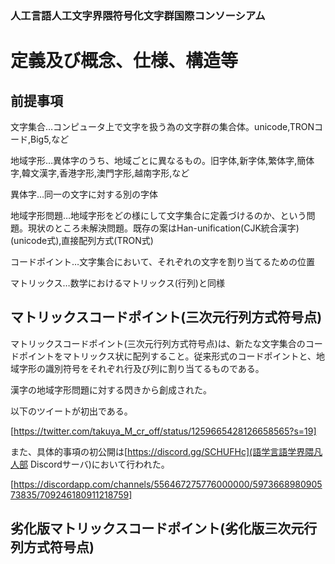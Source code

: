 ### 人工言語人工文字界隈符号化文字群国際コンソーシアム

# 定義及び概念、仕様、構造等
## 前提事項
文字集合…コンピュータ上で文字を扱う為の文字群の集合体。unicode,TRONコード,Big5,など

地域字形…異体字のうち、地域ごとに異なるもの。旧字体,新字体,繁体字,簡体字,韓文漢字,香港字形,澳門字形,越南字形,など

異体字…同一の文字に対する別の字体

地域字形問題…地域字形をどの様にして文字集合に定義づけるのか、という問題。現状のところ未解決問題。既存の案はHan-unification(CJK統合漢字)(unicode式),直接配列方式(TRON式)

コードポイント…文字集合において、それぞれの文字を割り当てるための位置

マトリックス…数学におけるマトリックス(行列)と同様
## マトリックスコードポイント(三次元行列方式符号点)
マトリックスコードポイント(三次元行列方式符号点)は、新たな文字集合のコードポイントをマトリックス状に配列すること。従来形式のコードポイントと、地域字形の識別符号をそれぞれ行及び列に割り当てるものである。

漢字の地域字形問題に対する閃きから創成された。

以下のツイートが初出である。

[https://twitter.com/takuya_M_cr_off/status/1259665428126658565?s=19]

また、具体的事項の初公開は[https://discord.gg/SCHUFHc](語学言語学界隈凡人部 Discordサーバ)において行われた。

[https://discordapp.com/channels/556467275776000000/597366898090573835/709246180911218759]


## 劣化版マトリックスコードポイント(劣化版三次元行列方式符号点)
